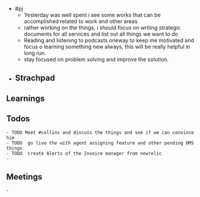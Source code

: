 - #pj
	- Yesterday was well spent i see some works that can be accomplished related to work and other areas
	- rather working on the things, i should focus on writing strategic documents for all services and list out all things we want to do
	- Reading and listening to podcasts oneway  to keep me motivated and focus o learning something new always, this will be really helpful in long run.
	- stay focused on problem solving and improve the solution.
- ## Strachpad
## Learnings
## Todos
	- TODO Meet #collins and discuss the things and see if we can convince him
	- TODO  go live the with agent assigning feature and other pending OMS things
	- TODO  create Alerts of the Invoice manager from newrelic
	-
## Meetings
	-